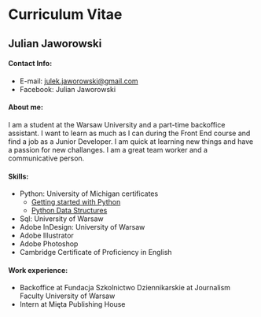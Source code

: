 # Curriculum Vitae 
## Julian Jaworowski 
#### Contact Info: 
- E-mail: julek.jaworowski@gmail.com
- Facebook: Julian Jaworowski
#### About me:
I am a student at the Warsaw University and a part-time backoffice assistant. I want to learn as much as I can during the Front End course and find a job as a Junior Developer.
I am quick at learning new things and have a passion for new challanges. I am a great team worker and a communicative person.
#### Skills:
- Python: University of Michigan certificates 
  - [Getting started with Python](https://www.coursera.org/account/accomplishments/certificate/ENR4H8AS9KV2)
  - [Python Data Structures](https://www.coursera.org/account/accomplishments/certificate/5FHJFWT92SWK)
- Sql: University of Warsaw 
- Adobe InDesign: University of Warsaw
- Adobe Illustrator
- Adobe Photoshop
- Cambridge Certificate of Proficiency in English
#### Work experience:
- Backoffice at Fundacja Szkolnictwo Dziennikarskie at Journalism Faculty University of Warsaw
- Intern at Mięta Publishing House
